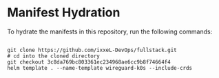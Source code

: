 
# Manifest Hydration

To hydrate the manifests in this repository, run the following commands:

```shell

git clone https://github.com/ixxeL-DevOps/fullstack.git
# cd into the cloned directory
git checkout 3c8da769bc803361ec234968ae6cc9b8f74664f4
helm template . --name-template wireguard-k0s --include-crds
```